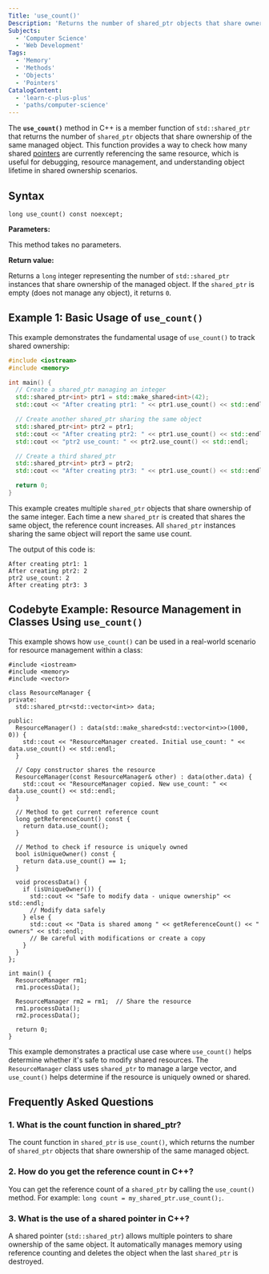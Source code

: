 ```yaml
---
Title: 'use_count()'
Description: 'Returns the number of shared_ptr objects that share ownership of the same managed object.'
Subjects:
  - 'Computer Science'
  - 'Web Development'
Tags:
  - 'Memory'
  - 'Methods'
  - 'Objects'
  - 'Pointers'
CatalogContent:
  - 'learn-c-plus-plus'
  - 'paths/computer-science'
---
```


The **`use_count()`** method in C++ is a member function of `std::shared_ptr` that returns the number of `shared_ptr` objects that share ownership of the same managed object. This function provides a way to check how many shared [pointers](https://www.codecademy.com/resources/docs/cpp/pointers) are currently referencing the same resource, which is useful for debugging, resource management, and understanding object lifetime in shared ownership scenarios.

## Syntax

```pseudo
long use_count() const noexcept;
```

**Parameters:**

This method takes no parameters.

**Return value:**

Returns a `long` integer representing the number of `std::shared_ptr` instances that share ownership of the managed object. If the `shared_ptr` is empty (does not manage any object), it returns `0`.

## Example 1: Basic Usage of `use_count()`

This example demonstrates the fundamental usage of `use_count()` to track shared ownership:

```cpp
#include <iostream>
#include <memory>

int main() {
  // Create a shared_ptr managing an integer
  std::shared_ptr<int> ptr1 = std::make_shared<int>(42);
  std::cout << "After creating ptr1: " << ptr1.use_count() << std::endl;

  // Create another shared_ptr sharing the same object
  std::shared_ptr<int> ptr2 = ptr1;
  std::cout << "After creating ptr2: " << ptr1.use_count() << std::endl;
  std::cout << "ptr2 use_count: " << ptr2.use_count() << std::endl;

  // Create a third shared_ptr
  std::shared_ptr<int> ptr3 = ptr2;
  std::cout << "After creating ptr3: " << ptr1.use_count() << std::endl;

  return 0;
}
```

This example creates multiple `shared_ptr` objects that share ownership of the same integer. Each time a new `shared_ptr` is created that shares the same object, the reference count increases. All `shared_ptr` instances sharing the same object will report the same use count.

The output of this code is:

```shell
After creating ptr1: 1
After creating ptr2: 2
ptr2 use_count: 2
After creating ptr3: 3
```

## Codebyte Example: Resource Management in Classes Using `use_count()`

This example shows how `use_count()` can be used in a real-world scenario for resource management within a class:

```codebyte/cpp
#include <iostream>
#include <memory>
#include <vector>

class ResourceManager {
private:
  std::shared_ptr<std::vector<int>> data;

public:
  ResourceManager() : data(std::make_shared<std::vector<int>>(1000, 0)) {
    std::cout << "ResourceManager created. Initial use_count: " << data.use_count() << std::endl;
  }

  // Copy constructor shares the resource
  ResourceManager(const ResourceManager& other) : data(other.data) {
    std::cout << "ResourceManager copied. New use_count: " << data.use_count() << std::endl;
  }

  // Method to get current reference count
  long getReferenceCount() const {
    return data.use_count();
  }

  // Method to check if resource is uniquely owned
  bool isUniqueOwner() const {
    return data.use_count() == 1;
  }

  void processData() {
    if (isUniqueOwner()) {
      std::cout << "Safe to modify data - unique ownership" << std::endl;
      // Modify data safely
    } else {
      std::cout << "Data is shared among " << getReferenceCount() << " owners" << std::endl;
      // Be careful with modifications or create a copy
    }
  }
};

int main() {
  ResourceManager rm1;
  rm1.processData();

  ResourceManager rm2 = rm1;  // Share the resource
  rm1.processData();
  rm2.processData();

  return 0;
}
```

This example demonstrates a practical use case where `use_count()` helps determine whether it's safe to modify shared resources. The `ResourceManager` class uses `shared_ptr` to manage a large vector, and `use_count()` helps determine if the resource is uniquely owned or shared.

## Frequently Asked Questions

### 1. What is the count function in shared_ptr?

The count function in `shared_ptr` is `use_count()`, which returns the number of `shared_ptr` objects that share ownership of the same managed object.

### 2. How do you get the reference count in C++?

You can get the reference count of a `shared_ptr` by calling the `use_count()` method. For example: `long count = my_shared_ptr.use_count();`.

### 3. What is the use of a shared pointer in C++?

A shared pointer (`std::shared_ptr`) allows multiple pointers to share ownership of the same object. It automatically manages memory using reference counting and deletes the object when the last `shared_ptr` is destroyed.
